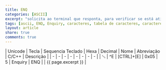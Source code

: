 ```yaml
---
title: ENQ
categories: [ASCII]
excerpt: "solicita ao terminal que responta, para verificar se está ativo"
tags: [ascii, ENQ, Enquiry, caracteres, tabela de caracteres, caracteres de controle]
layout: article
share: true
comments: true
---
```


| Unicode | Tecla | Sequencia Teclado | Hexa | Decimal | Nome  | Abreviação | C/C++ | Descrição |
| - | - | - | - | - | - | - | - | 
| ␅ | ^E | [CTRL]+[E] | 0x05 | 5 | Enquiry | ENQ  | | {{ page.excerpt }} |
